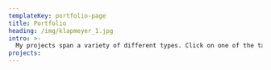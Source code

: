 ```yaml
---
templateKey: portfolio-page
title: Portfolio
heading: /img/klapmeyer_1.jpg
intro: >-
  My projects span a variety of different types. Click on one of the tags to filter my portfolio!
projects:
---
```

